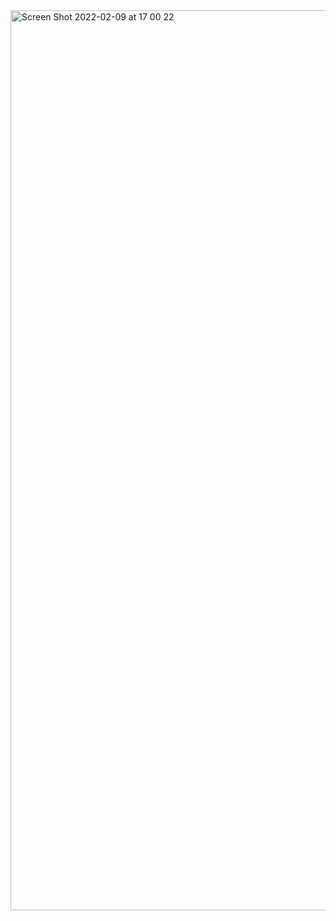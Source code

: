 <img width="1440" alt="Screen Shot 2022-02-09 at 17 00 22" src="https://user-images.githubusercontent.com/89514322/153503026-c9f11b2d-b41e-4057-a1f0-c03c3f747aa3.png">
